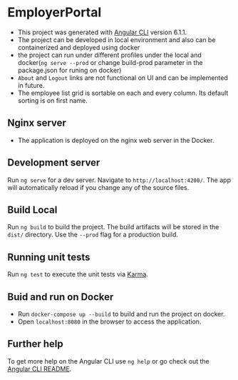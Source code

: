 # EmployerPortal

* This project was generated with [Angular CLI](https://github.com/angular/angular-cli) version 6.1.1.
* The project can be developed in local environment and also can be containerized and deployed using docker
* the project can run under different profiles under the local and docker(`ng serve --prod` or change build-prod parameter in the package.json for runing on docker)
* `About` and `Logout` links are not functional on UI and can be implemented in future.
* The employee list grid is sortable on each and every column. Its default sorting is on first name.

## Nginx server

* The application is deployed on the nginx web server in the Docker.

## Development server

Run `ng serve` for a dev server. Navigate to `http://localhost:4200/`. The app will automatically reload if you change any of the source files.

## Build Local

Run `ng build` to build the project. The build artifacts will be stored in the `dist/` directory. Use the `--prod` flag for a production build.

## Running unit tests

Run `ng test` to execute the unit tests via [Karma](https://karma-runner.github.io).

## Buid and run on Docker

* Run `docker-compose up --build` to build and run the project on docker.
* Open `localhost:8080` in the browser to access the application.


## Further help

To get more help on the Angular CLI use `ng help` or go check out the [Angular CLI README](https://github.com/angular/angular-cli/blob/master/README.md).
